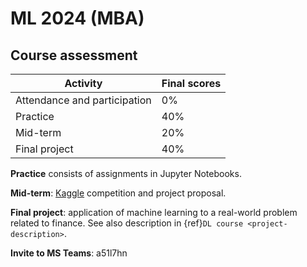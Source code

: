 # ML 2024 (MBA)

## Course assessment

| Activity                     | Final scores |
| ---------------------------- | ------------ |
| Attendance and participation | $0\%$        |
| Practice                     | $40\%$       |
| Mid-term                     | $20\%$       |
| Final project                | $40\%$       |

**Practice** consists of assignments in Jupyter Notebooks.

**Mid-term**: [Kaggle](https://www.kaggle.com/) competition and project proposal.

**Final project**: application of machine learning to a real-world problem related to finance. See also description in {ref}`DL course <project-description>`.

**Invite to MS Teams**: a51l7hn
